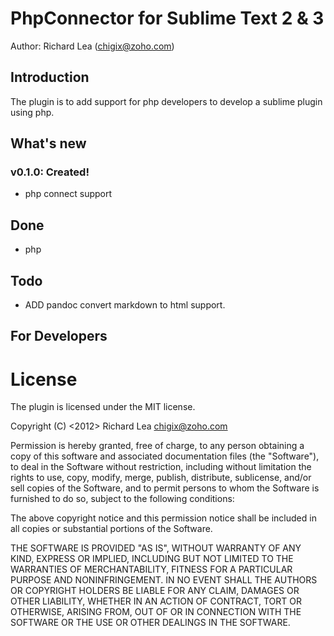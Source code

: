 # PhpConnector for Sublime Text 2 & 3

Author: Richard Lea (chigix@zoho.com)

## Introduction
The plugin is to add support for php developers to develop a sublime plugin using php.

## What's new


### v0.1.0: Created!
- php connect support

## Done
- php

## Todo

- ADD pandoc convert markdown to html support.


## For Developers



# License
The plugin is licensed under the MIT license.


Copyright (C) <2012> Richard Lea <chigix@zoho.com>

Permission is hereby granted, free of charge, to any person obtaining a copy of this software and associated documentation files (the "Software"), to deal in the Software without restriction, including without limitation the rights to use, copy, modify, merge, publish, distribute, sublicense, and/or sell copies of the Software, and to permit persons to whom the Software is furnished to do so, subject to the following conditions:

The above copyright notice and this permission notice shall be included in all copies or substantial portions of the Software.

THE SOFTWARE IS PROVIDED "AS IS", WITHOUT WARRANTY OF ANY KIND, EXPRESS OR IMPLIED, INCLUDING BUT NOT LIMITED TO THE WARRANTIES OF MERCHANTABILITY, FITNESS FOR A PARTICULAR PURPOSE AND NONINFRINGEMENT. IN NO EVENT SHALL THE AUTHORS OR COPYRIGHT HOLDERS BE LIABLE FOR ANY CLAIM, DAMAGES OR OTHER LIABILITY, WHETHER IN AN ACTION OF CONTRACT, TORT OR OTHERWISE, ARISING FROM, OUT OF OR IN CONNECTION WITH THE SOFTWARE OR THE USE OR OTHER DEALINGS IN THE SOFTWARE.
